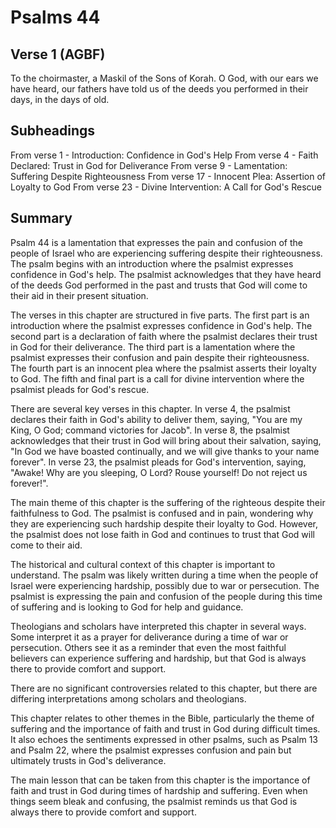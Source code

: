 # Psalms 44

## Verse 1 (AGBF)

To the choirmaster, a Maskil of the Sons of Korah. O God, with our ears we have heard, our fathers have told us of the deeds you performed in their days, in the days of old.

## Subheadings

From verse 1 - Introduction: Confidence in God's Help
From verse 4 - Faith Declared: Trust in God for Deliverance
From verse 9 - Lamentation: Suffering Despite Righteousness
From verse 17 - Innocent Plea: Assertion of Loyalty to God
From verse 23 - Divine Intervention: A Call for God's Rescue

## Summary

Psalm 44 is a lamentation that expresses the pain and confusion of the people of Israel who are experiencing suffering despite their righteousness. The psalm begins with an introduction where the psalmist expresses confidence in God's help. The psalmist acknowledges that they have heard of the deeds God performed in the past and trusts that God will come to their aid in their present situation.

The verses in this chapter are structured in five parts. The first part is an introduction where the psalmist expresses confidence in God's help. The second part is a declaration of faith where the psalmist declares their trust in God for their deliverance. The third part is a lamentation where the psalmist expresses their confusion and pain despite their righteousness. The fourth part is an innocent plea where the psalmist asserts their loyalty to God. The fifth and final part is a call for divine intervention where the psalmist pleads for God's rescue.

There are several key verses in this chapter. In verse 4, the psalmist declares their faith in God's ability to deliver them, saying, "You are my King, O God; command victories for Jacob". In verse 8, the psalmist acknowledges that their trust in God will bring about their salvation, saying, "In God we have boasted continually, and we will give thanks to your name forever". In verse 23, the psalmist pleads for God's intervention, saying, "Awake! Why are you sleeping, O Lord? Rouse yourself! Do not reject us forever!".

The main theme of this chapter is the suffering of the righteous despite their faithfulness to God. The psalmist is confused and in pain, wondering why they are experiencing such hardship despite their loyalty to God. However, the psalmist does not lose faith in God and continues to trust that God will come to their aid.

The historical and cultural context of this chapter is important to understand. The psalm was likely written during a time when the people of Israel were experiencing hardship, possibly due to war or persecution. The psalmist is expressing the pain and confusion of the people during this time of suffering and is looking to God for help and guidance.

Theologians and scholars have interpreted this chapter in several ways. Some interpret it as a prayer for deliverance during a time of war or persecution. Others see it as a reminder that even the most faithful believers can experience suffering and hardship, but that God is always there to provide comfort and support.

There are no significant controversies related to this chapter, but there are differing interpretations among scholars and theologians.

This chapter relates to other themes in the Bible, particularly the theme of suffering and the importance of faith and trust in God during difficult times. It also echoes the sentiments expressed in other psalms, such as Psalm 13 and Psalm 22, where the psalmist expresses confusion and pain but ultimately trusts in God's deliverance.

The main lesson that can be taken from this chapter is the importance of faith and trust in God during times of hardship and suffering. Even when things seem bleak and confusing, the psalmist reminds us that God is always there to provide comfort and support.